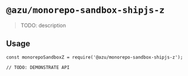 # `@azu/monorepo-sandbox-shipjs-z`

> TODO: description

## Usage

```
const monorepoSandboxZ = require('@azu/monorepo-sandbox-shipjs-z');

// TODO: DEMONSTRATE API
```
